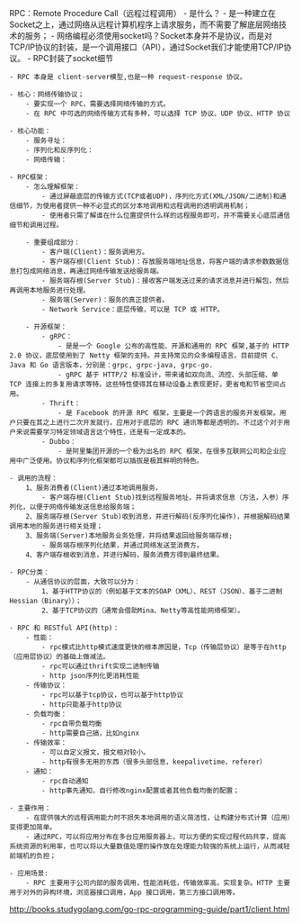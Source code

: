 
RPC：Remote Procedure Call（远程过程调用）
    - 是什么？
        - 是一种建立在Socket之上，通过网络从远程计算机程序上请求服务，而不需要了解底层网络技术的服务；
        - 网络编程必须使用socket吗？Socket本身并不是协议，而是对TCP/IP协议的封装，是一个调用接口（API），通过Socket我们才能使用TCP/IP协议。
        - RPC封装了socket细节

    - RPC 本身是 client-server模型,也是一种 request-response 协议。

    - 核心：网络传输协议；
        - 要实现一个 RPC，需要选择网络传输的方式。
        - 在 RPC 中可选的网络传输方式有多种，可以选择 TCP 协议、UDP 协议、HTTP 协议

    - 核心功能：
        - 服务寻址：
        - 序列化和反序列化：
        - 网络传输：

    - RPC框架：
        - 怎么理解框架：
            - 通过屏蔽底层的传输方式(TCP或者UDP)，序列化方式(XML/JSON/二进制)和通信细节，为使用者提供一种不必显式的区分本地调用和远程调用的透明调用机制；
            - 使用者只需了解谁在什么位置提供什么样的远程服务即可，并不需要关心底层通信细节和调用过程。
        
        - 重要组成部分：
            - 客户端(Client)：服务调用方。
            - 客户端存根(Client Stub)：存放服务端地址信息，将客户端的请求参数数据信息打包成网络消息，再通过网络传输发送给服务端。
            - 服务端存根(Server Stub)：接收客户端发送过来的请求消息并进行解包，然后再调用本地服务进行处理。
            - 服务端(Server)：服务的真正提供者。
            - Network Service：底层传输，可以是 TCP 或 HTTP。 
        
        - 开源框架：
            - gRPC：
                - 是是一个 Google 公布的高性能、开源和通用的 RPC 框架,基于的 HTTP 2.0 协议，底层使用到了 Netty 框架的支持。并支持常见的众多编程语言。目前提供 C、Java 和 Go 语言版本，分别是：grpc, grpc-java, grpc-go.               
                - gRPC 基于 HTTP/2 标准设计，带来诸如双向流、流控、头部压缩、单 TCP 连接上的多复用请求等特。这些特性使得其在移动设备上表现更好，更省电和节省空间占用。
            - Thrift：
                - 是 Facebook 的开源 RPC 框架，主要是一个跨语言的服务开发框架。用户只要在其之上进行二次开发就行，应用对于底层的 RPC 通讯等都是透明的。不过这个对于用户来说需要学习特定领域语言这个特性，还是有一定成本的。
            - Dubbo：
                - 是阿里集团开源的一个极为出名的 RPC 框架，在很多互联网公司和企业应用中广泛使用。协议和序列化框架都可以插拔是极其鲜明的特色。 

    - 调用的流程：
        1、服务消费者(Client)通过本地调用服务，
            - 客户端存根(Client Stub)找到远程服务地址，并将请求信息（方法，入参）序列化，以便于网络传输发送信息给服务端；
        2、服务端存根(Server Stub)收到消息，并进行解码(反序列化操作)，并根据解码结果调用本地的服务进行相关处理；
        3、服务端(Server)本地服务业务处理，并将结果返回给服务端存根;
            - 服务端存根序列化结果，并通过网络发送至消费方。
        4、客户端存根收到消息，并进行解码，服务消费方得到最终结果。

    - RPC分类：
        - 从通信协议的层面，大致可以分为：
            1、基于HTTP协议的（例如基于文本的SOAP（XML）、REST（JSON）、基于二进制Hessian（Binary））；
            2、基于TCP协议的（通常会借助Mina、Netty等高性能网络框架）。
    
    - RPC 和 RESTful API(http)：
        - 性能：
            - rpc模式比http模式速度更快的根本原因是，Tcp（传输层协议）是等于在http（应用层协议）的基础上做减法。
            - rpc可以通过thrift实现二进制传输
            - http json序列化更消耗性能
        - 传输协议：
            - rpc可以基于tcp协议，也可以基于http协议
            - http只能基于http协议
        - 负载均衡：
            - rpc自带负载均衡
            - http需要自己搞，比如nginx
        - 传输效率：
            - 可以自定义报文，报文相对较小。
            - http有很多无用的东西（很多头部信息，keepalivetime，referer）
        - 通知：
            - rpc自动通知
            - http事先通知，自行修改nginx配置或者其他负载均衡的配置；
    
    - 主要作用：
        - 在提供强大的远程调用能力时不损失本地调用的语义简洁性，让构建分布式计算（应用）变得更加简单。
        - 通过RPC，可以将应用分布在多台应用服务器上，可以方便的实现过程代码共享，提高系统资源的利用率，也可以将以大量数值处理的操作放在处理能力较强的系统上运行，从而减轻前端机的负担；
   
    - 应用场景:
        - RPC 主要用于公司内部的服务调用，性能消耗低，传输效率高，实现复杂。HTTP 主要用于对外的异构环境，浏览器接口调用，App 接口调用，第三方接口调用等。

http://books.studygolang.com/go-rpc-programming-guide/part1/client.html